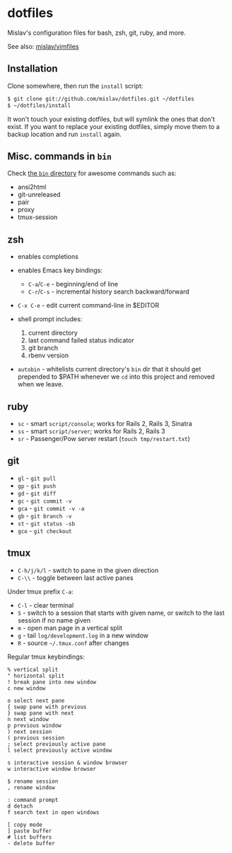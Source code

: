 # dotfiles

Mislav's configuration files for bash, zsh, git, ruby, and more.

See also: [mislav/vimfiles](https://github.com/mislav/vimfiles)

## Installation

Clone somewhere, then run the `install` script:

~~~ sh
$ git clone git://github.com/mislav/dotfiles.git ~/dotfiles
$ ~/dotfiles/install
~~~

It won't touch your existing dotfiles, but will symlink the ones that don't
exist. If you want to replace your existing dotfiles, simply move them to a
backup location and run `install` again.

## Misc. commands in `bin`

Check [the `bin` directory](https://github.com/mislav/dotfiles/tree/master/bin) for awesome commands such as:

- ansi2html
- git-unreleased
- pair
- proxy
- tmux-session

## zsh

- enables completions

- enables Emacs key bindings:
  - `C-a`/`C-e` - beginning/end of line
  - `C-r`/`C-s` - incremental history search backward/forward

- `C-x C-e` - edit current command-line in $EDITOR

- shell prompt includes:
  1. current directory
  2. last command failed status indicator
  3. git branch
  4. rbenv version

- `autobin` - whitelists current directory's `bin` dir that it should get
  prepended to $PATH whenever we `cd` into this project and removed when we
  leave.

## ruby

- `sc` - smart `script/console`; works for Rails 2, Rails 3, Sinatra
- `ss` - smart `script/server`; works for Rails 2, Rails 3
- `sr` - Passenger/Pow server restart (`touch tmp/restart.txt`)

## git

- `gl` - `git pull`
- `gp` - `git push`
- `gd` - `git diff`
- `gc` - `git commit -v`
- `gca` - `git commit -v -a`
- `gb` - `git branch -v`
- `st` - `git status -sb`
- `gco` - `git checkout`

## tmux

- `C-h/j/k/l` - switch to pane in the given direction
- `C-\\` - toggle between last active panes

Under tmux prefix `C-a`:

- `C-l` - clear terminal
- `S` - switch to a session that starts with given name, or switch to the last
  session if no name given
- `m` - open man page in a vertical split
- `g` - tail `log/development.log` in a new window
- `R` - source `~/.tmux.conf` after changes

Regular tmux keybindings:

    % vertical split
    " horizontal split
    ! break pane into new window
    c new window

    o select next pane
    { swap pane with previous
    } swap pane with next
    n next window
    p previous window
    ) next session
    ( previous session
    ; select previously active pane
    l select previously active window

    s interactive session & window browser
    w interactive window browser

    $ rename session
    , rename window

    : command prompt
    d detach
    f search text in open windows

    [ copy mode
    ] paste buffer
    # list buffers
    - delete buffer
